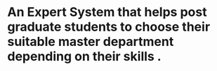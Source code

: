 # An Expert System that helps post graduate students to choose their suitable master department depending on their skills .
